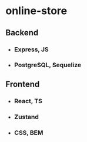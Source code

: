 # online-store

## Backend

* ### Express, JS
* ### PostgreSQL, Sequelize

## Frontend

* ### React, TS
* ### Zustand
* ### CSS, BEM